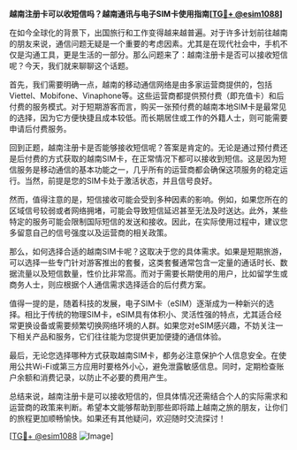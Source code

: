 **越南注册卡可以收短信吗？越南通讯与电子SIM卡使用指南[[TG💪+ @esim1088](https://t.me/s/esim1088)]**

在如今全球化的背景下，出国旅行和工作变得越来越普遍。对于许多计划前往越南的朋友来说，通信问题无疑是一个重要的考虑因素。尤其是在现代社会中，手机不仅是沟通工具，更是生活的一部分。那么问题来了：越南注册卡是否可以接收短信呢？今天，我们就来聊聊这个话题。

首先，我们需要明确一点，越南的移动通信网络是由多家运营商提供的，包括Viettel、Mobifone、Vinaphone等。这些运营商都提供预付费（即充值卡）和后付费的服务模式。对于短期游客而言，购买一张预付费的越南本地SIM卡是最常见的选择，因为它方便快捷且成本较低。而长期居住或工作的外籍人士，则可能需要申请后付费服务。

回到正题，越南注册卡是否能够接收短信呢？答案是肯定的。无论是通过预付费还是后付费的方式获取的越南SIM卡，在正常情况下都可以接收到短信。这是因为短信服务是移动通信的基本功能之一，几乎所有的运营商都会确保这项服务的稳定运行。当然，前提是您的SIM卡处于激活状态，并且信号良好。

然而，值得注意的是，短信接收可能会受到多种因素的影响。例如，如果您所在的区域信号较弱或者网络拥堵，可能会导致短信延迟甚至无法及时送达。此外，某些特定的服务可能会限制国际短信的发送和接收。因此，在实际使用过程中，建议您多留意自己的信号强度以及运营商的相关政策。

那么，如何选择合适的越南SIM卡呢？这取决于您的具体需求。如果是短期旅游，可以选择一些专门针对游客推出的套餐，这类套餐通常包含一定量的通话时长、数据流量以及短信数量，性价比非常高。而对于需要长期使用的用户，比如留学生或商务人士，则应根据个人通信需求选择适合的后付费方案。

值得一提的是，随着科技的发展，电子SIM卡（eSIM）逐渐成为一种新兴的选择。相比于传统的物理SIM卡，eSIM具有体积小、灵活性强的特点，尤其适合经常更换设备或需要频繁切换网络环境的人群。如果您对eSIM感兴趣，不妨关注一下相关产品和服务，它们往往能为您提供更加便捷的通信体验。

最后，无论您选择哪种方式获取越南SIM卡，都务必注意保护个人信息安全。在使用公共Wi-Fi或第三方应用时要格外小心，避免泄露敏感信息。同时，定期检查账户余额和消费记录，以防止不必要的费用产生。

总结来说，越南注册卡是可以接收短信的，但具体情况还需结合个人的实际需求和运营商的政策来判断。希望本文能够帮助到那些即将踏上越南之旅的朋友，让你们的旅程更加顺畅愉快。如果还有其他疑问，欢迎随时交流探讨！

[[TG💪+ @esim1088](https://t.me/s/esim1088) ![Image](https://i.postimg.cc/4NQfJmqS/Snipaste-2025-05-13-00-14-12.png)]